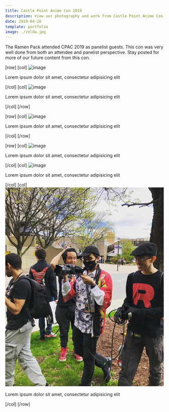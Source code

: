 ```yaml
---
title: Castle Point Anime Con 2019
description: View our photography and work from Castle Point Anime Con 2019
date: 2019-04-28
template: portfolio
image: ./zelda.jpg
---
```


The Ramen Pack attended CPAC 2019 as panelist guests. This con was very well done from both an attendee and panelist perspective. Stay posted for more of our future content from this con.

[row]
[col]
![image](./DSC_0013.png)

Lorem ipsum dolor sit amet, consectetur adipisicing elit

[/col]
[col]
![image](./DSC_0050.png)

Lorem ipsum dolor sit amet, consectetur adipisicing elit

[/col]
[/row]

[row]
[col]
![image](./DSC_0076.png)

Lorem ipsum dolor sit amet, consectetur adipisicing elit

[/col]
[/row]

[row]
[col]
![image](./DSC_0103.png)

Lorem ipsum dolor sit amet, consectetur adipisicing elit

[/col]
[col]
![image](./DSC_0116.png)

Lorem ipsum dolor sit amet, consectetur adipisicing elit

[/col]
[col]
![image](./group.png)

Lorem ipsum dolor sit amet, consectetur adipisicing elit

[/col]
[/row]
